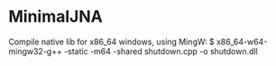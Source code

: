 MinimalJNA
==========

Compile native lib for x86_64 windows, using MingW:
$ x86_64-w64-mingw32-g++ -static -m64 -shared shutdown.cpp -o shutdown.dll
